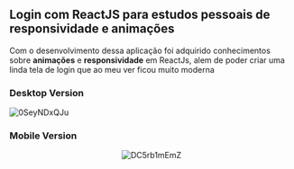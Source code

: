 
## Login com ReactJS para estudos pessoais de responsividade e animações
Com o desenvolvimento dessa aplicação foi adquirido conhecimentos sobre **animações** e **responsividade** em ReactJs, alem de poder criar uma linda tela de login que ao meu ver ficou muito moderna


### Desktop Version

![0SeyNDxQJu](https://user-images.githubusercontent.com/57879592/137340253-f8cc7bec-1b9d-4731-945e-fdb88d02357d.gif)

### Mobile Version
<div align="center">
  
![DC5rb1mEmZ](https://user-images.githubusercontent.com/57879592/137340922-57853482-d5ed-4c5f-a620-d5f042d5cd4a.gif)

</div>
